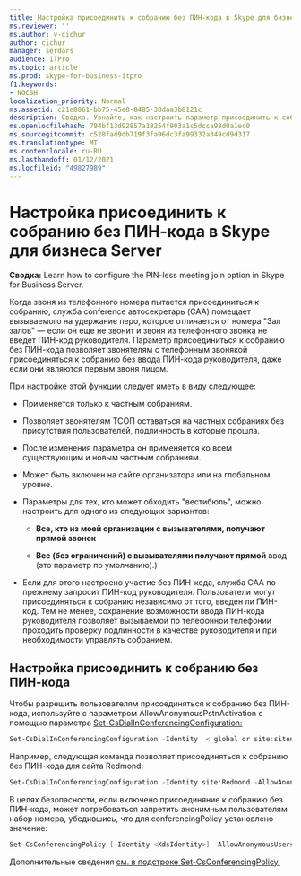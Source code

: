```yaml
---
title: Настройка присоединить к собранию без ПИН-кода в Skype для бизнеса Server
ms.reviewer: ''
ms.author: v-cichur
author: cichur
manager: serdars
audience: ITPro
ms.topic: article
ms.prod: skype-for-business-itpro
f1.keywords:
- NOCSH
localization_priority: Normal
ms.assetid: c21e8861-bb75-45e8-8485-38daa3b8121c
description: Сводка. Узнайте, как настроить параметр присоединить к собранию без ПИН-кода в Skype для бизнеса Server.
ms.openlocfilehash: 794bf13d92857a18254f903a1c5dcca98d0a1ec0
ms.sourcegitcommit: c528fad9db719f3fa96dc3fa99332a349cd9d317
ms.translationtype: MT
ms.contentlocale: ru-RU
ms.lasthandoff: 01/12/2021
ms.locfileid: "49827989"
---
```

# <a name="configure-pin-less-meeting-join-in-skype-for-business-server"></a>Настройка присоединить к собранию без ПИН-кода в Skype для бизнеса Server
 
**Сводка:** Learn how to configure the PIN-less meeting join option in Skype for Business Server.
  
Когда звоня из телефонного номера пытается присоединиться к собранию, служба conference автосекретарь (CAA) помещает вызываемого на удержание перо, которое отличается от номера "Зал залов" &#x2014; если он еще не звонит и звоня из телефонного звонка не введет ПИН-код руководителя. Параметр присоединиться к собранию без ПИН-кода позволяет звонятелям с телефонным звонякой присоединяться к собранию без ввода ПИН-кода руководителя, даже если они являются первым звоня лицом. 
  
При настройке этой функции следует иметь в виду следующее:
  
- Применяется только к частным собраниям.
    
- Позволяет звонятелям ТСОП оставаться на частных собраниях без присутствия пользователей, подлинность в которые прошла.
    
- После изменения параметра он применяется ко всем существующим и новым частным собраниям.
    
- Может быть включен на сайте организатора или на глобальном уровне.
    
- Параметры для тех, кто может обходить "вестибюль", можно настроить для одного из следующих вариантов: 
    
  - **Все, кто из моей организации с вызывателями, получают прямой звонок**
    
  - **Все (без ограничений) с вызывателями получают прямой** ввод (это параметр по умолчанию).)
    
- Если для этого настроено участие без ПИН-кода, служба CAA по-прежнему запросит ПИН-код руководителя. Пользователи могут присоединяться к собранию независимо от того, введен ли ПИН-код. Тем не менее, сохранение возможности ввода ПИН-кода руководителя позволяет вызываемой по телефонной телефонии проходить проверку подлинности в качестве руководителя и при необходимости управлять собранием.
    
## <a name="configure-pin-less-meeting-join"></a>Настройка присоединить к собранию без ПИН-кода

Чтобы разрешить пользователям присоединяться к собранию без ПИН-кода, используйте с параметром AllowAnonymousPstnActivation с помощью параметра [Set-CsDialInConferencingConfiguration:](https://docs.microsoft.com/powershell/module/skype/set-csdialinconferencingconfiguration?view=skype-ps)
  
```PowerShell
Set-CsDialInConferencingConfiguration -Identity  < global or site:sitename>  -AllowAnonymousPstnActivation $True
```

Например, следующая команда позволяет присоединяться к собранию без ПИН-кода для сайта Redmond:
  
```PowerShell
Set-CsDialInConferencingConfiguration -Identity site:Redmond -AllowAnonymousPstnActivation $True
```

В целях безопасности, если включено присоединяние к собранию без ПИН-кода, может потребоваться запретить анонимным пользователям набор номера, убедившись, что для conferencingPolicy установлено значение:
  
```PowerShell
Set-CsConferencingPolicy [-Identity <XdsIdentity>] -AllowAnonymousUsersToDialOut $False
```

Дополнительные сведения [см. в подстроке Set-CsConferencingPolicy.](https://docs.microsoft.com/powershell/module/skype/set-csconferencingpolicy?view=skype-ps)
  

